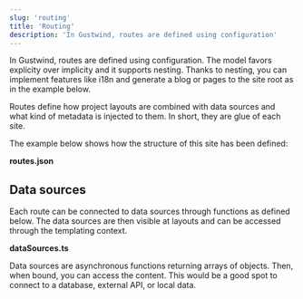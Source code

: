 ```yaml
---
slug: 'routing'
title: 'Routing'
description: 'In Gustwind, routes are defined using configuration'
---
```


In Gustwind, routes are defined using configuration. The model favors explicity over implicity and it supports nesting. Thanks to nesting, you can implement features like i18n and generate a blog or pages to the site root as in the example below.

Routes define how project layouts are combined with data sources and what kind of metadata is injected to them. In short, they are glue of each site.

The example below shows how the structure of this site has been defined:

**routes.json**

[<file>](site/routes.json)

## Data sources

Each route can be connected to data sources through functions as defined below. The data sources are then visible at layouts and can be accessed through the templating context.

**dataSources.ts**

[<file>](site/dataSources.ts)

Data sources are asynchronous functions returning arrays of objects. Then, when bound, you can access the content. This would be a good spot to connect to a database, external API, or local data.
